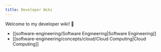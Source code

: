 ```yaml
---
title: Developer Wiki
---
```


Welcome to my developer wiki! 📖
- [[software-engineering/Software Engineering|Software Engineering]]
- [[software-engineering/concepts/cloud/Cloud Computing|Cloud Computing]]
